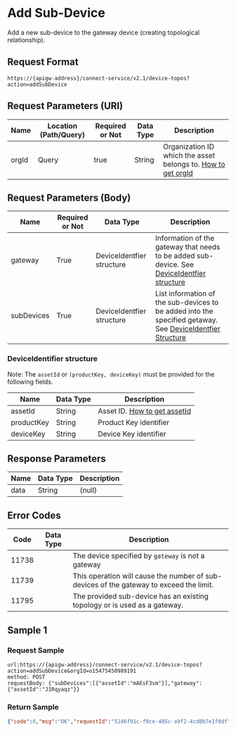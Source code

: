 # Add Sub-Device



Add a new sub-device to the gateway device (creating topological relationship).

## Request Format

```
https://{apigw-address}/connect-service/v2.1/device-topos?action=addSubDevice
```

## Request Parameters (URI)

| Name | Location (Path/Query) | Required or Not | Data Type | Description |
|---------------|------------------|----------|-----------|--------------|
| orgId         | Query            | true     | String    | Organization ID which the asset belongs to. [How to get orgId](/docs/api/en/latest/api_faqs#how-to-get-organization-id-orgid-orgid)                |


## Request Parameters (Body)

| Name | Required or Not | Data Type | Description |
|--------------------|----------|-----------|--------------|
| gateway | True      |DeviceIdentfier structure | Information of the gateway that needs to be added sub-device. See [DeviceIdentfier structure](/docs/api/en/latest/connect/add_sub_device.html#deviceidentifier) |
| subDevices           | True      | DeviceIdentfier structure | List information of the sub-devices to be added into the specified getaway. See [DeviceIdentfier Structure](/docs/api/en/latest/connect/add_sub_device.html#deviceidentifier)  |


### DeviceIdentifier structure

Note: The `assetId` or `(productKey, deviceKey)` must be provided for the following fields.

| Name | Data Type | Description |
|----------------|----------------|------------------|
| assetId  | String        | Asset ID. [How to get assetId](/docs/api/en/latest/api_faqs.html#how-to-get-asset-id-assetid-assetid) |
| productKey | String         | Product Key identifier      |
| deviceKey | String         | Device Key identifier       |




## Response Parameters

| Name | Data Type | Description |
|-------------|--------------------|----------------|
| data | String | (null)               |


## Error Codes

| Code| Data Type | Description |
|-------------|-----------------------------------|-----------------------------|
| 11738 |                | The device specified by `gateway` is not a gateway|
| 11739 |                |This operation will cause the number of sub-devices of the gateway to exceed the limit. |
| 11795 |                | The provided sub-device has an existing topology or is used as a gateway.      |


## Sample 1

### Request Sample

```
url:https://{apigw-address}/connect-service/v2.1/device-topos?action=addSubDevice&orgId=o15475450989191
method: POST
requestBody: {"subDevices":[{"assetId":"mAEsF3sm"}],"gateway":{"assetId":"J1Rqyaqz"}}
```

### Return Sample

```json
{"code":0,"msg":"OK","requestId":"5246f91c-f9ce-485c-a9f2-4cd8b7e1f0df","data":null}
```


